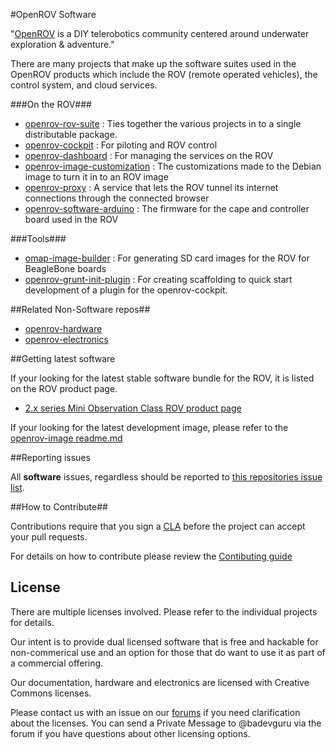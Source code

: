 
#OpenROV Software

"[OpenROV](http://openrov.com/) is a DIY telerobotics community centered around underwater exploration & adventure."

There are many projects that make up the software suites used in the OpenROV products which include the ROV (remote operated vehicles), the control system, and cloud services.

###On the ROV###
- [openrov-rov-suite](https://github.com/OpenROV/openrov-rov-suite) : Ties together the various projects in to a single distributable package.
- [openrov-cockpit](https://github.com/OpenROV/openrov-cockpit) : For piloting and ROV control
- [openrov-dashboard](https://github.com/OpenROV/openrov-dashboard) : For managing the services on the ROV
- [openrov-image-customization](https://github.com/OpenROV/openrov-image-customization) : The customizations made to the Debian image to turn it in to an ROV image
- [openrov-proxy](https://github.com/OpenROV/openrov-proxy) : A service that lets the ROV tunnel its internet connections through the connected browser
- [openrov-software-arduino](https://github.com/OpenROV/openrov-software-arduino) : The firmware for the cape and controller board used in the ROV

###Tools###
- [omap-image-builder](https://github.com/OpenROV-forks/omap-image-builder) : For generating SD card images for the ROV for BeagleBone boards
- [openrov-grunt-init-plugin](https://github.com/OpenROV/openrov-grunt-init-plugin) : For creating scaffolding to quick start development of a plugin for the openrov-cockpit.

##Related Non-Software repos##
- [openrov-hardware](https://github.com/OpenROV/openrov-hardware)
- [openrov-electronics](https://github.com/OpenROV/electronics)

##Getting latest software

If your looking for the latest stable software bundle for the ROV, it is listed on the ROV product page.
- [2.x series Mini Observation Class ROV product page](http://www.openrov.com/products/2-7.html#downloads)

If your looking for the latest development image, please refer to the [openrov-image readme.md](https://github.com/OpenROV/openrov-image/blob/master/README.md)

##Reporting issues

All **software** issues, regardless should be reported to [this repositories issue list](https://github.com/OpenROV/openrov-software/issues).

##How to Contribute##

Contributions require that you sign a [CLA](https://www.clahub.com/agreements/OpenROV/openrov-software) before the project can accept your pull requests.

For details on how to contribute please review the [Contibuting guide](https://github.com/OpenROV/openrov-rov-suite/blob/master/CONTRIBUTING.md)

License
-------

There are multiple licenses involved. Please refer to the individual projects for details.

Our intent is to provide dual licensed software that is free and hackable for non-commerical use and an option for those that do want to use it as part of a commercial offering.

Our documentation, hardware and electronics are licensed with Creative Commons licenses.

Please contact us with an issue on our [forums](https://forum.openrov.com) if you need clarification about the licenses. You can send a Private Message to @badevguru via the forum if you have questions about other licensing options.
